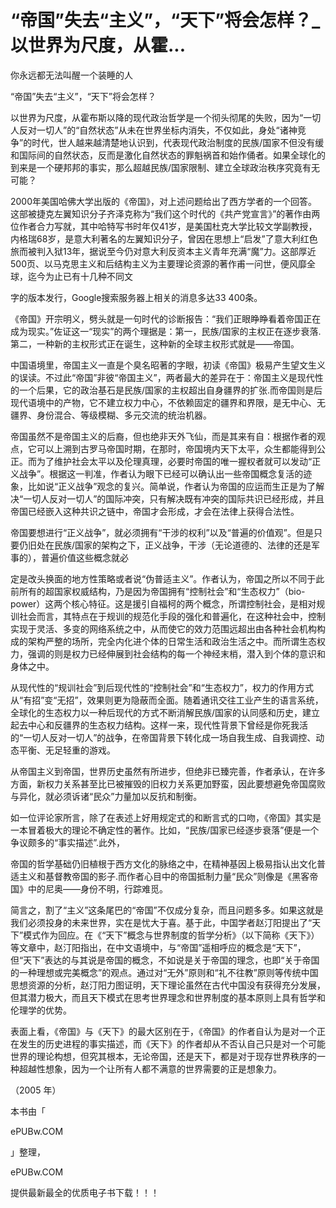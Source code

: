 # “帝国”失去“主义”，“天下”将会怎样？_以世界为尺度，从霍...

你永远都无法叫醒一个装睡的人

“帝国”失去“主义”，“天下”将会怎样？

以世界为尺度，从霍布斯以降的现代政治哲学是一个彻头彻尾的失败，因为“一切人反对一切人”的“自然状态”从未在世界坐标内消失，不仅如此，身处“诸神竞争”的时代，世人越来越清楚地认识到，代表现代政治制度的民族/国家不但没有缓和国际间的自然状态，反而是激化自然状态的罪魁祸首和始作俑者。如果全球化的到来是一个硬邦邦的事实，那么超越民族/国家限制、建立全球政治秩序究竟有无可能？

2000年美国哈佛大学出版的《帝国》，对上述问题给出了西方学者的一个回答。这部被捷克左翼知识分子齐泽克称为“我们这个时代的《共产党宣言》”的著作由两位作者合力写就，其中哈特写书时年仅41岁，是美国杜克大学比较文学副教授，内格瑞68岁，是意大利著名的左翼知识分子，曾因在思想上“启发”了意大利红色旅而被判入狱13年，据说至今仍对意大利反资本主义青年充满“魔”力。这部厚近500页、以马克思主义和后结构主义为主要理论资源的著作甫一问世，便风靡全球，迄今为止已有十几种不同文

字的版本发行，Google搜索服务器上相关的消息多达33 400条。

《帝国》开宗明义，劈头就是一句时代的诊断报告：“我们正眼睁睁看着帝国正在成为现实。”佐证这一“现实”的两个理据是：第一，民族/国家的主权正在逐步衰落.第二，一种新的主权形式正在诞生，这种新的全球主权形式就是——帝国。

中国语境里，帝国主义一直是个臭名昭著的字眼，初读《帝国》极易产生望文生义的误读。不过此“帝国”非彼“帝国主义”，两者最大的差异在于：帝国主义是现代性的一个后果，它的政治基石是民族/国家的主权超出自身疆界的扩张.而帝国则是后现代语境中的产物，它不建立权力中心，不依赖固定的疆界和界限，是无中心、无疆界、身份混合、等级模糊、多元交流的统治机器。

帝国虽然不是帝国主义的后裔，但也绝非天外飞仙，而是其来有自：根据作者的观点，它可以上溯到古罗马帝国时期，在那时，帝国境内天下太平，众生都能得到公正。而为了维护社会太平以及伦理真理，必要时帝国的唯一握权者就可以发动“正义战争”。根据这一判准，作者认为眼下已经可以确认出一些帝国概念复活的迹象，比如说“正义战争”观念的复兴。简单说，作者认为帝国的应运而生正是为了解决“一切人反对一切人”的国际冲突，只有解决既有冲突的国际共识已经形成，并且帝国已经嵌入这种共识之链中，帝国才会形成，才会在法律上获得合法性。

帝国要想进行“正义战争”，就必须拥有“干涉的权利”以及“普遍的价值观”。但是只要仍旧处在民族/国家的架构之下，正义战争，干涉（无论道德的、法律的还是军事的），普遍价值这些概念就必

定是改头换面的地方性策略或者说“伪普适主义”。作者认为，帝国之所以不同于此前所有的超国家权威结构，乃是因为帝国拥有“控制社会”和“生态权力”（bio-power）这两个核心特征。这是援引自福柯的两个概念，所谓控制社会，是相对规训社会而言，其特点在于规训的规范化手段的强化和普遍化，在这种社会中，控制实现于灵活、多变的网络系统之中，从而使它的效力范围远超出由各种社会机构构成的架构严整的场所，完全内化进个体的日常生活和政治生活之中。而所谓生态权力，强调的则是权力已经伸展到社会结构的每一个神经末梢，潜入到个体的意识和身体之中。

从现代性的“规训社会”到后现代性的“控制社会”和“生态权力”，权力的作用方式从“有招”变“无招”，效果则更为隐蔽而全面。随着通讯交往工业产生的语言系统，全球化的生态权力以一种后现代的方式不断消解民族/国家的认同感和历史，建立起去中心和反疆界的生态权力结构。这样一来，现代性背景下曾经是你死我活的“一切人反对一切人”的战争，在帝国背景下转化成一场自我生成、自我调控、动态平衡、无足轻重的游戏。

从帝国主义到帝国，世界历史虽然有所进步，但绝非已臻完善，作者承认，在许多方面，新权力关系甚至比已被摧毁的旧权力关系更加野蛮，因此要想避免帝国腐败与异化，就必须诉诸“民众”力量加以反抗和制衡。

如一位评论家所言，除了在表述上好用规定式的和断言式的口吻，《帝国》其实是一本冒着极大的理论不确定性的著作。比如，“民族/国家已经逐步衰落”便是一个争议颇多的“事实描述”.此外，

帝国的哲学基础仍旧植根于西方文化的脉络之中，在精神基因上极易指认出文化普适主义和基督教帝国的影子.而作者心目中的帝国抵制力量“民众”则像是《黑客帝国》中的尼奥——身份不明，行踪难觅。

简言之，割了“主义”这条尾巴的“帝国”不仅成分复杂，而且问题多多。如果这就是我们必须投身的未来世界，实在是忧大于喜。基于此，中国学者赵汀阳提出了“天下”模式作为回应。在《“天下”概念与世界制度的哲学分析》（以下简称《天下》）等文章中，赵汀阳指出，在中文语境中，与“帝国”遥相呼应的概念是“天下”，但“天下”表达的与其说是帝国的概念，不如说是关于帝国的理念，也即“关于帝国的一种理想或完美概念”的观点。通过对“无外”原则和“礼不往教”原则等传统中国思想资源的分析，赵汀阳力图证明，天下理论虽然在古代中国没有获得充分发展，但其潜力极大，而且天下模式在思考世界理念和世界制度的基本原则上具有哲学和伦理学的优势。

表面上看，《帝国》与《天下》的最大区别在于，《帝国》的作者自认为是对一个正在发生的历史进程的事实描述，而《天下》的作者却从不否认自己只是对一个可能世界的理论构想，但究其根本，无论帝国，还是天下，都是对于现存世界秩序的一种超越性想象，因为一个让所有人都不满意的世界需要的正是想象力。

（2005 年）

本书由「

ePUBw.COM

」整理，

ePUBw.COM

提供最新最全的优质电子书下载！！！